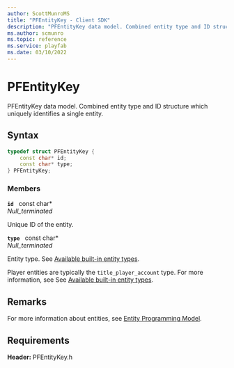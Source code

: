 ```yaml
---
author: ScottMunroMS
title: "PFEntityKey - Client SDK"
description: "PFEntityKey data model. Combined entity type and ID structure which uniquely identifies a single entity."
ms.author: scmunro
ms.topic: reference
ms.service: playfab
ms.date: 03/10/2022
---
```


# PFEntityKey  

PFEntityKey data model. Combined entity type and ID structure which uniquely identifies a single entity.  

## Syntax  
  
```cpp
typedef struct PFEntityKey {  
    const char* id;  
    const char* type;  
} PFEntityKey;  
```
  
### Members  
  
**`id`** &nbsp; const char*  
*_Null_terminated_*  
  
Unique ID of the entity.
  
**`type`** &nbsp; const char*  
*_Null_terminated_*  
  
Entity type. See [Available built-in entity types](/gaming/playfab/features/data/entities/available-built-in-entity-types).
  
Player entities are typically the `title_player_account` type. For more information, see See [Available built-in entity types](/gaming/playfab/features/data/entities/available-built-in-entity-types).

## Remarks

For more information about entities, see [Entity Programming Model](/gaming/playfab/features/data/entities/).
  
## Requirements  

**Header:** PFEntityKey.h
